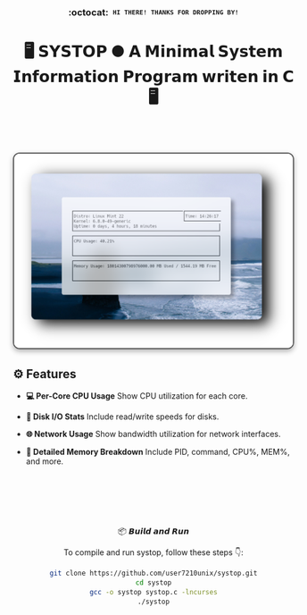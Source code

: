 <div align="center">

### :octocat: ‎ <sup><sub><samp>HI THERE! THANKS FOR DROPPING BY!</samp></sub></sup>


<div align="center">
  <h1>🖥️ <strong>𝗦𝗬𝗦𝗧𝗢𝗣 ● 𝗔 𝗠𝗶𝗻𝗶𝗺𝗮𝗹 𝗦𝘆𝘀𝘁𝗲𝗺 𝗜𝗻𝗳𝗼𝗿𝗺𝗮𝘁𝗶𝗼𝗻 𝗣𝗿𝗼𝗴𝗿𝗮𝗺 𝘄𝗿𝗶𝘁𝗲𝗻 𝗶𝗻 𝗖</strong> 🖥️</h1>
</div>


 <h1>
      <img src="showcase/top.png" align="right" alt="Rice Setup Preview" width="500" style="display: block; margin: 32px auto; border: 2px solid #555; border-radius: 12px; box-shadow: 0 4px 10px rgba(0, 0, 0, 0.3);">
</div>
</div> 



## ⚙️ Features

- **💻 Per-Core CPU Usage** Show CPU utilization for each core.
  
- **💾 Disk I/O Stats** Include read/write speeds for disks. 

- **🌐 Network Usage** Show bandwidth utilization for network interfaces.
  
- **🔎 Detailed Memory Breakdown** Include PID, command, CPU%, MEM%, and more. 



‎ ‎ ‎ ‎ ‎ ‎ ‎ ‎ ‎ ‎ ‎ ‎ 
‎ 


<div align="center">


‎ ‎ ‎ ‎ ‎ ‎ ‎ ‎ ‎ ‎ ‎ ‎ ‎ ‎ ‎ ‎ 

‎ ‎ ‎ ‎ ‎ ‎ ‎ ‎ ‎ ‎ ‎ ‎ ‎ ‎ ‎ ‎ ‎ ‎ ‎ ‎ ‎ ‎ ‎ ‎ ‎ ‎ ‎ ‎ ‎ ‎ ‎ ‎ ‎ ‎ ‎ ‎ ‎ ‎ 
‎ ‎ ‎ ‎ ‎ ‎ ‎ ‎ ‎ ‎ ‎ ‎ ‎ ‎ ‎ ‎ ‎ ‎ ‎ 

📦 𝘽𝙪𝙞𝙡𝙙 𝙖𝙣𝙙 𝙍𝙪𝙣

To compile and run systop, follow these steps 👇:


```bash
git clone https://github.com/user7210unix/systop.git
cd systop
gcc -o systop systop.c -lncurses
./systop
